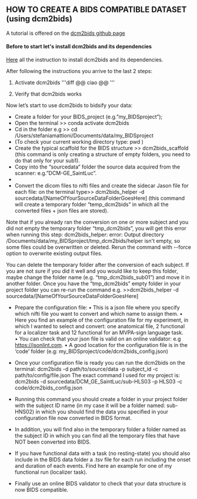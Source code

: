 ## HOW TO CREATE A BIDS COMPATIBLE DATASET (using dcm2bids)

A tutorial is offered on the [dcm2bids github page](https://unfmontreal.github.io/Dcm2Bids/docs/tutorial/first-steps/)

#### Before to start let's install dcm2bids and its dependencies
[Here](https://unfmontreal.github.io/Dcm2Bids/docs/get-started/install/) all the instruction to install dcm2bids and its dependencies.

After following the instructions you arrive to the last 2 steps:
1. Activate dcm2bids
'''diff
@@ ciao @@
'''

3. Verify that dcm2bids works


Now  let’s start to use dcm2bids to bidsify your data: 

-	Create a folder for your BIDS_project (e.g.”my_BIDSproject”);
-	Open the terminal >> conda activate dcm2bids
-	Cd in the folder e.g >> cd /Users/stefaniamattioni/Documents/data/my_BIDSproject
-	(To check your current working directory type: pwd )
-	Create the typical scaffold for the BIDS structure >> dcm2bids_scaffold (this command is only creating a structure of empty folders, you need to do that only for your sub1).
-	Copy into the “sourcedata” folder the source data acquired from the scanner: e.g.”DCM-GE_SaintLuc”.
-	 
-	Convert the dicom files to nifti files and create the sidecar Jason file for each file: on the terminal type>> dcm2bids_helper -d sourcedata/[NameOfYourSourceDataFolderGoesHere] (this command will create a temporary folder “temp_dcm2bids” in which all the converted files + json files are stored). 

Note that if you already ran the conversion on one or more subject and you did not empty the temporary folder “tmp_dcm2bids”, you will get this error when running this step:
dcm2bids_helper: error: Output directory /Documents/data/my_BIDSproject/tmp_dcm2bids/helper isn't empty, so some files could be overwritten or deleted.
Rerun the command with --force option to overwrite existing output files.

You can delete the temporary folder after the conversion of each subject. If you are not sure if you did it well and you would like to keep this folder, maybe change the folder name (e.g. “tmp_dcm2bids_sub01”) and move it in another folder. Once you have the “tmp_dcm2bids” empty folder in your project folder you can re-run the command e.g. >>dcm2bids_helper -d sourcedata/[NameOfYourSourceDataFolderGoesHere]


-	Prepare the configuration file:
•	This is a json file where you specify which nifti file you want to convert and which name to assign them. 
•	Here you find an example of the configuration file for my experiment, in which I wanted to select and convert: one anatomical file, 2 functional for a localizer task and 12 functional for an MVPA-sign language task.  
•	You can check that your json file is valid on an online validator: e.g   https://jsonlint.com.
•	A good location for the configuration file is in the ‘code’ folder (e.g: my_BIDSproject/code/dcm2bids_config.json)

 


-	Once your configuration file is ready you can run the dcm2bids on the terminal: dcm2bids -d path/to/source/data -p subject_id -c path/to/config/file.json
The exact command I used for my project is: dcm2bids -d sourcedata/DCM_GE_SaintLuc/sub-HLS03  -p HLS03 -c code/dcm2bids_config.json
-	Running this command you should create a folder in your project folder with the subject ID name (in my case it will be a folder named: sub-HNS02) in which you should find the data you specified in your configuration file now converted in BIDS format. 
-	In addition, you will find also in the temporary folder a folder named as the subject ID in which you can find all the temporary files that have NOT been converted into BIDS. 
-	If you have functional data with a task (no resting-state) you should also include in the BIDS data folder a .tsv file for each run including the onset and duration of each events. Find here an example for one of my functional run (localizer task). 
-	Finally use an online BIDS validator to check that your data structure is now BIDS compatible. 

